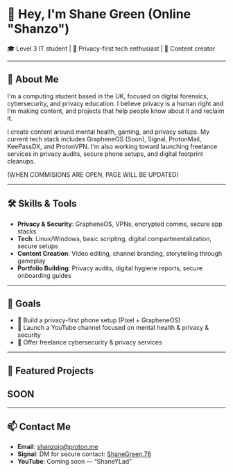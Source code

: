 # 👋 Hey, I'm Shane Green (Online "Shanzo")

🎓 Level 3 IT student | 🔐 Privacy-first tech enthusiast | 🎥 Content creator

---

## 🚀 About Me

I'm a computing student based in the UK, focused on digital forensics, cybersecurity, and privacy education. I believe privacy is a human right and I'm making content, and projects that help people know about it and reclaim it.

I create content around mental health, gaming, and privacy setups. My current tech stack includes GrapheneOS (Soon), Signal, ProtonMail, KeePassDX, and ProtonVPN. I'm also working toward launching freelance services in privacy audits, secure phone setups, and digital footprint cleanups. 

(WHEN COMMISIONS ARE OPEN, PAGE WILL BE UPDATED)

---

## 🛠️ Skills & Tools

- **Privacy & Security**: GrapheneOS, VPNs, encrypted comms, secure app stacks
- **Tech**: Linux/Windows, basic scripting, digital compartmentalization, secure setups
- **Content Creation**: Video editing, channel branding, storytelling through gameplay
- **Portfolio Building**: Privacy audits, digital hygiene reports, secure onboarding guides

---

## 🎯 Goals

- 📱 Build a privacy-first phone setup (Pixel + GrapheneOS)
- 🧠 Launch a YouTube channel focused on mental health & privacy & security
- 💼 Offer freelance cybersecurity & privacy services

---

## 🧩 Featured Projects


## SOON


---

## 📫 Contact Me

- **Email**: [shanzoig@proton.me](shanzoig@proton.me)
- **Signal**: DM for secure contact: [ShaneGreen.76](https://signal.me/#eu/4fPKFJ5PoE7nb0EgDM5DKx2LlOy2ebWx6JBoCaahT04sMW92hJhMC54AJrfE6Iwk) 
- **YouTube**: Coming soon — “ShaneYLad”
